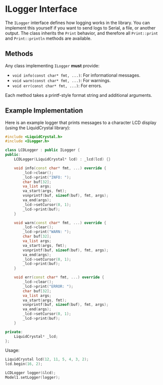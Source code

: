 # ILogger Interface

The `ILogger` interface defines how logging works in the library. You can implement this yourself if you want to send logs to Serial, a file, or another output.
The class inherits the `Print` behavior, and therefore all `Print::print` and `Print::println` methods are available.

## Methods

Any class implementing `ILogger` **must** provide:

- `void info(const char* fmt, ...)`: For informational messages.
- `void warn(const char* fmt, ...)`: For warnings.
- `void err(const char* fmt, ...)`: For errors.

Each method takes a printf-style format string and additional arguments.

## Example Implementation

Here is an example logger that prints messages to a character LCD display (using the LiquidCrystal library):

```cpp
#include <LiquidCrystal.h>
#include <ILogger.h>

class LCDLogger : public ILogger {
public:
    LCDLogger(LiquidCrystal* lcd) : _lcd(lcd) {}

    void info(const char* fmt, ...) override {
        _lcd->clear();
        _lcd->print("INFO: ");
        char buf[32];
        va_list args;
        va_start(args, fmt);
        vsnprintf(buf, sizeof(buf), fmt, args);
        va_end(args);
        _lcd->setCursor(0, 1);
        _lcd->print(buf);
    }

    void warn(const char* fmt, ...) override {
        _lcd->clear();
        _lcd->print("WARN: ");
        char buf[32];
        va_list args;
        va_start(args, fmt);
        vsnprintf(buf, sizeof(buf), fmt, args);
        va_end(args);
        _lcd->setCursor(0, 1);
        _lcd->print(buf);
    }

    void err(const char* fmt, ...) override {
        _lcd->clear();
        _lcd->print("ERROR: ");
        char buf[32];
        va_list args;
        va_start(args, fmt);
        vsnprintf(buf, sizeof(buf), fmt, args);
        va_end(args);
        _lcd->setCursor(0, 1);
        _lcd->print(buf);
    }

private:
    LiquidCrystal* _lcd;
};
```

Usage:

```cpp
LiquidCrystal lcd(12, 11, 5, 4, 3, 2);
lcd.begin(16, 2);

LCDLogger logger(&lcd);
Model1.setLogger(logger);
```
